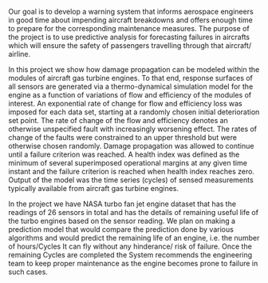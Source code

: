 Our goal is to develop a warning system that informs aerospace engineers in good time about
impending aircraft breakdowns and offers enough time to prepare for the corresponding
maintenance measures. The purpose of the project is to use predictive analysis for forecasting
failures in aircrafts which will ensure the safety of passengers travelling through that aircraft/
airline.

In this project we show how damage propagation can be modeled within the modules of aircraft
gas turbine engines. To that end, response surfaces of all sensors are generated via a thermo-dynamical
simulation model for the engine as a function of variations of flow and efficiency of the modules of
interest. An exponential rate of change for flow and efficiency loss was imposed for each data set,
starting at a randomly chosen initial deterioration set point. The rate of change of the flow and
efficiency denotes an otherwise unspecified fault with increasingly worsening effect. The rates of change
of the faults were constrained to an upper threshold but were otherwise chosen randomly. Damage
propagation was allowed to continue until a failure criterion was reached. A health index was defined as
the minimum of several superimposed operational margins at any given time instant and the failure
criterion is reached when health index reaches zero. Output of the model was the time series (cycles) of
sensed measurements typically available from aircraft gas turbine engines.

In the project we have NASA turbo fan jet engine dataset that has the readings of 26 sensors in
total and has the details of remaining useful life of the turbo engines based on the sensor reading. We
plan on making a prediction model that would compare the prediction done by various algorithms and
would predict the remaining life of an engine, i.e. the number of hours/Cycles It can fly without any
hinderance/ risk of failure. Once the remaining Cycles are completed the System recommends the
engineering team to keep proper maintenance as the engine becomes prone to failure in such cases.
